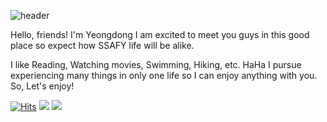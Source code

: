 ![header](https://capsule-render.vercel.app/api?type=waving)

Hello, friends!
I'm Yeongdong
I am excited to meet you guys in this good place so expect how SSAFY life will be alike. 

I like Reading, Watching movies, Swimming, Hiking, etc. HaHa I pursue experiencing many things in only one life so I can enjoy anything with you. So, Let's enjoy!

[![Hits](https://hits.seeyoufarm.com/api/count/incr/badge.svg?url=https%3A%2F%2Fgithub.comhttps%2F%2Fgithub.com%2FHesperuspearl%2FHesperuspearl%2Fedit%2Fmain%2FREADME.md%2Fgjbae1212%2Fhit-counter&count_bg=%2379C83D&title_bg=%23555555&icon=&icon_color=%23E7E7E7&title=hits&edge_flat=false)](https://hits.seeyoufarm.com)
<img src="https://img.shields.io/badge/Android-3DDC84?style=flat-square&logo=Android&logoColor=white"/>
<img src="https://img.shields.io/badge/Python-3776AB?style=for-the-badge&logo=Python&logoColor=white">
